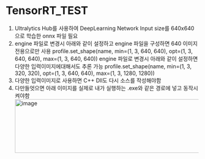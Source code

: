 # TensorRT_TEST

1. Ultralytics Hub를 사용하여 DeepLearning Network Input size를 640x640으로 학습한 onnx 파일 필요
2. engine 파일로 변경시 아래와 같이 설정하고 engine 파일을 구성하면 640 이미지 전용으로만 사용
    profile.set_shape(name, min=(1, 3, 640, 640), opt=(1, 3, 640, 640), max=(1, 3, 640, 640))
   engine 파일로 변경시 아래와 같이 설정하면 다양한 입력이미지에대해서도 추론 가능
    profile.set_shape(name, min=(1, 3, 320, 320), opt=(1, 3, 640, 640), max=(1, 3, 1280, 1280))
3. 다양한 입력이미지로 사용하면 C++ Dll도 다시 소스를 작성해야함
4. 다만들엇으면 아래 이미지를 실제로 내가 실행하는 .exe와 같은 경로에 넣고 동작시켜야함
   <img width="636" height="141" alt="image" src="https://github.com/user-attachments/assets/66c07fb1-ddcb-4ae0-ac8b-33293d1206c3" />
